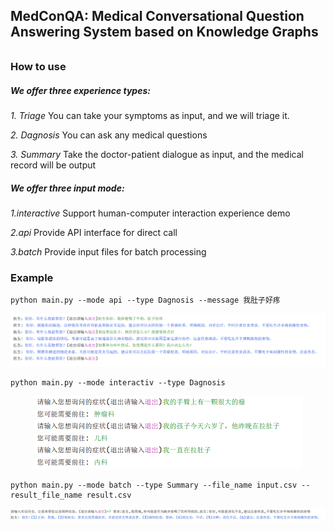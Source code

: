 ## MedConQA: Medical Conversational Question Answering System based on Knowledge Graphs

###### 

### How to use

##### We offer three experience types:

*1. Triage*  You can take your symptoms as input, and we will triage it.

*2. Dagnosis* You can ask any medical questions

*3. Summary* Take the doctor-patient dialogue as input, and the medical record  will be output

##### We offer three input mode:

*1.interactive* Support human-computer interaction experience demo

*2.api* Provide API interface for direct call

*3.batch* Provide input files for batch processing



### Example

```
python main.py --mode api --type Dagnosis --message 我肚子好疼
```

<center><img src="image/Dagnosis.png" alt="img" style="zoom:50%;" /></center>

```
python main.py --mode interactiv --type Dagnosis
```

<center><img src="image/Triage.png" alt="img" style="zoom:50%;" /></center>

```
python main.py --mode batch --type Summary --file_name input.csv --result_file_name result.csv
```

<center><img src="image/Summary.png" alt="img" style="zoom:50%;" /></center>
